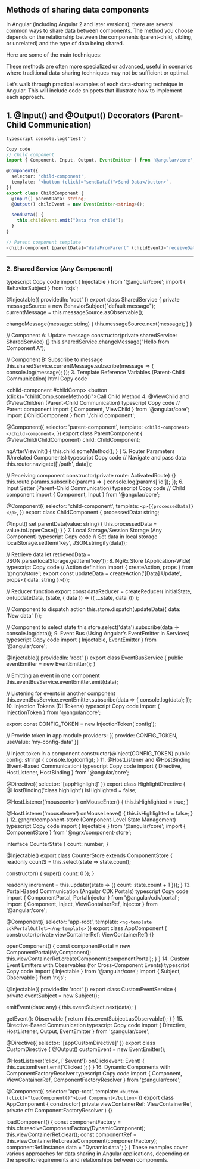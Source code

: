 ## Methods of sharing data components

In Angular (including Angular 2 and later versions), there are several common ways to share data between components. The method you choose depends on the relationship between the components (parent-child, sibling, or unrelated) and the type of data being shared.

Here are some of the main techniques:



These methods are often more specialized or advanced, useful in scenarios where traditional data-sharing techniques may not be sufficient or optimal.





Let’s walk through practical examples of each data-sharing technique in Angular. This will include code snippets that illustrate how to implement each approach.

## 1. @Input() and @Output() Decorators (Parent-Child Communication)

```typescript console.log('test')```

```typescript
Copy code
// Child component
import { Component, Input, Output, EventEmitter } from '@angular/core';

@Component({
  selector: 'child-component',
  template: `<button (click)="sendData()">Send Data</button>`,
})
export class ChildComponent {
  @Input() parentData: string;
  @Output() childEvent = new EventEmitter<string>();

  sendData() {
    this.childEvent.emit("Data from child");
  }
}

// Parent component template
<child-component [parentData]="dataFromParent" (childEvent)="receiveData($event)"></child-component>
```
---
### 2. Shared Service (Any Component)
typescript
Copy code
import { Injectable } from '@angular/core';
import { BehaviorSubject } from 'rxjs';

@Injectable({ providedIn: 'root' })
export class SharedService {
  private messageSource = new BehaviorSubject<string>("default message");
  currentMessage = this.messageSource.asObservable();

  changeMessage(message: string) {
    this.messageSource.next(message);
  }
}

// Component A: Update message
constructor(private sharedService: SharedService) {}
this.sharedService.changeMessage("Hello from Component A");

// Component B: Subscribe to message
this.sharedService.currentMessage.subscribe(message => {
  console.log(message);
});
3. Template Reference Variables (Parent-Child Communication)
html
Copy code
<!-- Parent component template -->
<child-component #childComp></child-component>
<button (click)="childComp.someMethod()">Call Child Method</button>
4. @ViewChild and @ViewChildren (Parent-Child Communication)
typescript
Copy code
// Parent component
import { Component, ViewChild } from '@angular/core';
import { ChildComponent } from './child.component';

@Component({
  selector: 'parent-component',
  template: `<child-component></child-component>`,
})
export class ParentComponent {
  @ViewChild(ChildComponent) child: ChildComponent;

  ngAfterViewInit() {
    this.child.someMethod();
  }
}
5. Router Parameters (Unrelated Components)
typescript
Copy code
// Navigate and pass data
this.router.navigate(['/path', data]);

// Receiving component
constructor(private route: ActivatedRoute) {}
this.route.params.subscribe(params => {
  console.log(params['id']);
});
6. Input Setter (Parent-Child Communication)
typescript
Copy code
// Child component
import { Component, Input } from '@angular/core';

@Component({
  selector: 'child-component',
  template: `<p>{{processedData}}</p>`,
})
export class ChildComponent {
  processedData: string;

  @Input() set parentData(value: string) {
    this.processedData = value.toUpperCase();
  }
}
7. Local Storage/Session Storage (Any Component)
typescript
Copy code
// Set data in local storage
localStorage.setItem('key', JSON.stringify(data));

// Retrieve data
let retrievedData = JSON.parse(localStorage.getItem('key'));
8. NgRx Store (Application-Wide)
typescript
Copy code
// Action definition
import { createAction, props } from '@ngrx/store';
export const updateData = createAction('[Data] Update', props<{ data: string }>());

// Reducer function
export const dataReducer = createReducer(
  initialState,
  on(updateData, (state, { data }) => ({ ...state, data }))
);

// Component to dispatch action
this.store.dispatch(updateData({ data: 'New data' }));

// Component to select state
this.store.select('data').subscribe(data => console.log(data));
9. Event Bus (Using Angular’s EventEmitter in Services)
typescript
Copy code
import { Injectable, EventEmitter } from '@angular/core';

@Injectable({ providedIn: 'root' })
export class EventBusService {
  public eventEmitter = new EventEmitter<any>();
}

// Emitting an event in one component
this.eventBusService.eventEmitter.emit(data);

// Listening for events in another component
this.eventBusService.eventEmitter.subscribe(data => {
  console.log(data);
});
10. Injection Tokens (DI Tokens)
typescript
Copy code
import { InjectionToken } from '@angular/core';

export const CONFIG_TOKEN = new InjectionToken<string>('config');

// Provide token in app module
providers: [{ provide: CONFIG_TOKEN, useValue: 'my-config-data' }]

// Inject token in a component
constructor(@Inject(CONFIG_TOKEN) public config: string) {
  console.log(config);
}
11. @HostListener and @HostBinding (Event-Based Communication)
typescript
Copy code
import { Directive, HostListener, HostBinding } from '@angular/core';

@Directive({
  selector: '[appHighlight]'
})
export class HighlightDirective {
  @HostBinding('class.highlight') isHighlighted = false;

  @HostListener('mouseenter') onMouseEnter() {
    this.isHighlighted = true;
  }

  @HostListener('mouseleave') onMouseLeave() {
    this.isHighlighted = false;
  }
}
12. @ngrx/component-store (Component-Level State Management)
typescript
Copy code
import { Injectable } from '@angular/core';
import { ComponentStore } from '@ngrx/component-store';

interface CounterState {
  count: number;
}

@Injectable()
export class CounterStore extends ComponentStore<CounterState> {
  readonly count$ = this.select(state => state.count);

  constructor() {
    super({ count: 0 });
  }

  readonly increment = this.updater(state => ({ count: state.count + 1 }));
}
13. Portal-Based Communication (Angular CDK Portals)
typescript
Copy code
import { ComponentPortal, PortalInjector } from '@angular/cdk/portal';
import { Component, Inject, ViewContainerRef, Injector } from '@angular/core';

@Component({
  selector: 'app-root',
  template: `<ng-template cdkPortalOutlet></ng-template>`
})
export class AppComponent {
  constructor(private viewContainerRef: ViewContainerRef) {}

  openComponent() {
    const componentPortal = new ComponentPortal(MyComponent);
    this.viewContainerRef.createComponent(componentPortal);
  }
}
14. Custom Event Emitters with Observables (for Cross-Component Events)
typescript
Copy code
import { Injectable } from '@angular/core';
import { Subject, Observable } from 'rxjs';

@Injectable({ providedIn: 'root' })
export class CustomEventService {
  private eventSubject = new Subject<any>();

  emitEvent(data: any) {
    this.eventSubject.next(data);
  }

  getEvent(): Observable<any> {
    return this.eventSubject.asObservable();
  }
}
15. Directive-Based Communication
typescript
Copy code
import { Directive, HostListener, Output, EventEmitter } from '@angular/core';

@Directive({
  selector: '[appCustomDirective]'
})
export class CustomDirective {
  @Output() customEvent = new EventEmitter<any>();

  @HostListener('click', ['$event'])
  onClick(event: Event) {
    this.customEvent.emit('Clicked');
  }
}
16. Dynamic Components with ComponentFactoryResolver
typescript
Copy code
import { Component, ViewContainerRef, ComponentFactoryResolver } from '@angular/core';

@Component({
  selector: 'app-root',
  template: `<button (click)="loadComponent()">Load Component</button>`
})
export class AppComponent {
  constructor(
    private viewContainerRef: ViewContainerRef,
    private cfr: ComponentFactoryResolver
  ) {}

  loadComponent() {
    const componentFactory = this.cfr.resolveComponentFactory(DynamicComponent);
    this.viewContainerRef.clear();
    const componentRef = this.viewContainerRef.createComponent(componentFactory);
    componentRef.instance.data = "Dynamic data";
  }
}
These examples cover various approaches for data sharing in Angular applications, depending on the specific requirements and relationships between components.